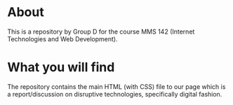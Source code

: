 # About
This is a repository by Group D for the course MMS 142 (Internet Technologies and Web Development).

# What you will find
The repository contains the main HTML (with CSS) file to our page which is a report/discussion on disruptive technologies, specifically digital fashion. 
